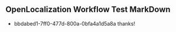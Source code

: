 ## OpenLocalization Workflow Test MarkDown
* bbdabed1-7ff0-477d-800a-0bfa4a1d5a8a thanks!

<!--HONumber=Jul16_HO5-->


